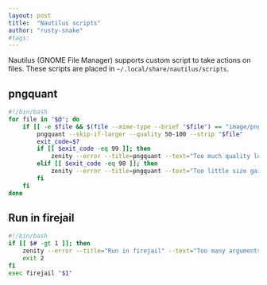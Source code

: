 ```yaml
---
layout: post
title:  "Nautilus scripts"
author: "rusty-snake"
#tags:
---
```


Nautilus (GNOME File Manager) supports custom script to take actions on files.
These scripts are placed in `~/.local/share/nautilus/scripts`.

## pngquant

```bash
#!/bin/bash
for file in "$@"; do
    if [[ -e $file && $(file --mime-type --brief "$file") == "image/png" ]]; then
        pngquant --skip-if-larger --quality 50-100 --strip "$file"
        exit_code=$?
        if [[ $exit_code -eq 99 ]]; then
            zenity --error --title=pngquant --text="Too much quality loss. Image can not be converted."
        elif [[ $exit_code -eq 98 ]]; then
            zenity --error --title=pngquant --text="Too little size gain. Image can not be converted."
        fi
    fi
done
```

## Run in firejail

```bash
#!/bin/bash
if [[ $# -gt 1 ]]; then
    zenity --error --title="Run in firejail" --text="Too many arguments.\n\nYou can only run one program in firejail."             
    exit 2
fi  
exec firejail "$1"
```
